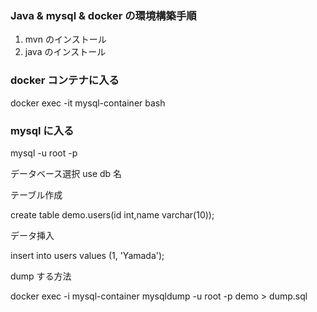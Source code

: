 ### Java & mysql & docker の環境構築手順

1. mvn のインストール
2. java のインストール

### docker コンテナに入る

docker exec -it mysql-container bash

### mysql に入る

mysql -u root -p

データベース選択
use db 名

テーブル作成

create table demo.users(id int,name varchar(10));

データ挿入

insert into users values (1, 'Yamada');

dump する方法

docker exec -i mysql-container mysqldump -u root -p demo > dump.sql
